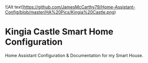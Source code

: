 ![Alt text]https://github.com/JamesMcCarthy79/Home-Assistant-Config/blob/master/HA%20Pics/Kingia%20Castle.png)

#                            Kingia Castle Smart Home Configuration
Home Assistant Configuration &amp; Documentation for my Smart House.
